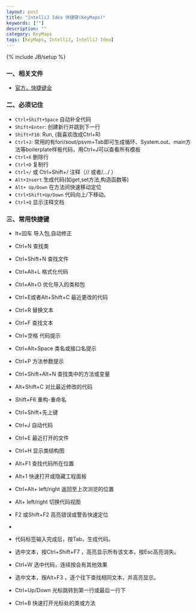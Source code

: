 ```yaml
---
layout: post
title: "IntelliJ Idea 快捷键(KeyMaps)"
keywords: [""]
description: ""
category: KeyMaps
tags: [KeyMaps, IntelliJ, IntelliJ Idea]
---
```

{% include JB/setup %}

### 一、相关文件
* [官方，快捷键全](https://www.jetbrains.com/idea/docs/IntelliJIDEA_ReferenceCard.pdf)

### 二、必须记住
* `Ctrl+Shift+Space` 自动补全代码
* `Shift+Enter`: 创建新行并跳到下一行
* `Shift+F10`: Run, (我喜欢改成Ctrl+R)
* `Ctrl+J`: 常用的有fori/sout/psvm+Tab即可生成循环、System.out、main方法等boilerplate样板代码，用Ctrl+J可以查看所有模板
* `Ctrl+X` 删除行
* `Ctrl+D` 复制行
* `Ctrl+/` 或 Ctrl+Shift+/  注释（// 或者/*...*/ ）
* `Alt+Insert` 生成代码(如get,set方法,构造函数等)
* `Alt+ Up/Down` 在方法间快速移动定位
* `Ctrl+Shift+Up/Down` 代码向上/下移动。
* `Ctrl+Q` 显示注释文档

### 三、常用快捷键
* lt+回车 导入包,自动修正
* Ctrl+N   查找类
* Ctrl+Shift+N 查找文件
* Ctrl+Alt+L  格式化代码
* Ctrl+Alt+O 优化导入的类和包
* Ctrl+E或者Alt+Shift+C  最近更改的代码
* Ctrl+R 替换文本
* Ctrl+F 查找文本
* Ctrl+空格 代码提示
* Ctrl+Alt+Space 类名或接口名提示
* Ctrl+P 方法参数提示
* Ctrl+Shift+Alt+N 查找类中的方法或变量
* Alt+Shift+C 对比最近修改的代码
 
* Shift+F6  重构-重命名
* Ctrl+Shift+先上键
* Ctrl+J  自动代码
* Ctrl+E 最近打开的文件
* Ctrl+H 显示类结构图
* Alt+F1 查找代码所在位置
* Alt+1 快速打开或隐藏工程面板
* Ctrl+Alt+ left/right 返回至上次浏览的位置
* Alt+ left/right 切换代码视图
* F2 或Shift+F2 高亮错误或警告快速定位
*  
* 代码标签输入完成后，按Tab，生成代码。
* 选中文本，按Ctrl+Shift+F7 ，高亮显示所有该文本，按Esc高亮消失。
* Ctrl+W 选中代码，连续按会有其他效果
* 选中文本，按Alt+F3 ，逐个往下查找相同文本，并高亮显示。
* Ctrl+Up/Down 光标跳转到第一行或最后一行下
* Ctrl+B 快速打开光标处的类或方法 
